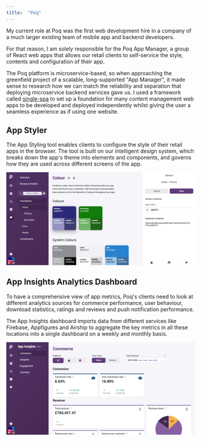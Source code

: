 ```yaml
---
title:  "Poq"
---
```


My current role at Poq was the first web development hire in a company of a much larger existing team of mobile app and backend developers.

For that reason, I am solely responsible for the Poq App Manager, a group of React web apps that allows our retail clients to self-service the style, contents and configuration of their app.

The Poq platform is microservice-based, so when approaching the greenfield project of a scalable, long-supported "App Manager", it made sense to research how we can match the reliability and separation that deploying microservice backend services gave us. I used a framework called [single-spa](https://single-spa.js.org) to set up a foundation for many content management web apps to be developed and deployed independently whilst giving the user a seamless experience as if using one website.

## App Styler

The App Styling tool enables clients to configure the style of their retail apps in the browser. The tool is built on our intelligent design system, which breaks down the app's theme into elements and components, and governs how they are used across different screens of the app.

[![](/assets/uploads/poq-appstyler.jpg)](/assets/uploads/poq-appstyler.jpg)

## App Insights Analytics Dashboard

To have a comprehensive view of app metrics, Poq's clients need to look at different analytics sources for commerce performance, user behaviour, download statistics, ratings and reviews and push notification performance.

The App Insights dashboard imports data from different services like Firebase, Appfigures and Airship to aggregate the key metrics in all these locations into a single dashboard on a weekly and monthly basis.

[![](/assets/uploads/poq-appinsights.jpg)](/assets/uploads/poq-appinsights.jpg)
